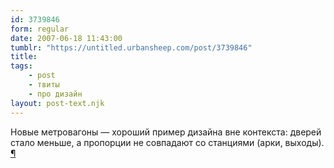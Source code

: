 ```yaml
---
id: 3739846
form: regular
date: 2007-06-18 11:43:00
tumblr: "https://untitled.urbansheep.com/post/3739846"
title:
tags:
    - post
    - твиты
    - про дизайн
layout: post-text.njk
---
```


<p>Новые метровагоны — хороший пример дизайна вне контекста: дверей стало меньше, а пропорции не совпадают со станциями (арки, выходы). <a href="http://twitter.com/urbansheep/statuses/109365962">¶</a></p>

